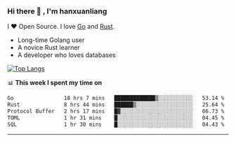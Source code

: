 ### Hi there 👋 , I'm hanxuanliang

<!--
**hanxuanliang/hanxuanliang** is a ✨ _special_ ✨ repository because its `README.md` (this file) appears on your GitHub profile.

Here are some ideas to get you started:

- 🔭 I’m currently working on ...
- 🌱 I’m currently learning ...
- 👯 I’m looking to collaborate on ...
- 🤔 I’m looking for help with ...
- 💬 Ask me about ...
- 📫 How to reach me: ...
- 😄 Pronouns: ...
- ⚡ Fun fact: ...
-->
I ❤ Open Source. I love [Go](https://golang.org) and [Rust](https://www.rust-lang.org/zh-CN/).

* Long-time Golang user
* A novice Rust learner
* A developer who loves databases

[![Top Langs](https://github-readme-stats.vercel.app/api?username=hanxuanliang&show_icons=true&count_private=true&line_height=40)](https://github.com/anuraghazra/github-readme-stats)

📊 **This week I spent my time on**
<!--START_SECTION:waka-->

```txt
Go                18 hrs 7 mins   █████████████▒░░░░░░░░░░░   53.14 %
Rust              8 hrs 44 mins   ██████▒░░░░░░░░░░░░░░░░░░   25.64 %
Protocol Buffer   2 hrs 17 mins   █▓░░░░░░░░░░░░░░░░░░░░░░░   06.73 %
TOML              1 hr 31 mins    █░░░░░░░░░░░░░░░░░░░░░░░░   04.45 %
SQL               1 hr 30 mins    █░░░░░░░░░░░░░░░░░░░░░░░░   04.43 %
```

<!--END_SECTION:waka-->

***
